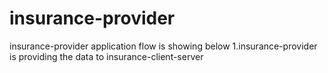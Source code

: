 # insurance-provider
insurance-provider application flow is showing below
1.insurance-provider is providing the data to insurance-client-server

